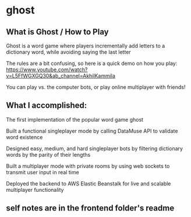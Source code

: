 # ghost

## What is Ghost / How to Play

Ghost is a word game where players incrementally add letters to a dictionary word, while avoiding saying the last letter

The rules are a bit confusing, so here is a quick demo on how you play: https://www.youtube.com/watch?v=L5FfWGXGQ30&ab_channel=AkhilKammila

You can play vs. the computer bots, or play online multiplayer with friends!

## What I accomplished:

The first implementation of the popular word game ghost

Built a functional singleplayer mode by calling DataMuse API to validate word existence

Designed easy, medium, and hard singleplayer bots by filtering dictionary words by the parity of their lengths

Built a multiplayer mode with private rooms by using web sockets to transmit user input in real time

Deployed the backend to AWS Elastic Beanstalk for live and scalable multiplayer functionality

## self notes are in the frontend folder's readme

